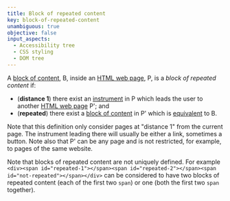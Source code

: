 ```yaml
---
title: Block of repeated content
key: block-of-repeated-content
unambiguous: true
objective: false
input_aspects:
  - Accessibility tree
  - CSS styling
  - DOM tree
---
```


A [block of content][], B, inside an [HTML web page][], P, is a _block of repeated content_ if:

- (**distance 1**) there exist an [instrument][] in P  which leads the user to another [HTML web page][] P'; and
- (**repeated**) there exist a [block of content][] in P'  which is [equivalent][equivalent resource] to B.

Note that this definition only consider pages at "distance 1" from the current page. The instrument leading there will usually be either a link, sometimes a button. Note also that P' can be any page and is not restricted, for example, to pages of the same website.

Note that blocks of repeated content are not uniquely defined. For example `<div><span id="repeated-1"></span><span id="repeated-2"></span><span id="not-repeated"></span></div>` can be considered to have two blocks of repeated content (each of the first two `span`) or one (both the first two `span` together).

[block of content]: #block-of-content 'Definition of Block of Content'
[equivalent resource]: #equivalent-resource 'Definition of Equivalent Resource'
[html web page]: #web-page-html 'Definition of Web Page'
[instrument]: #instrument-to-achieve-an-objective 'Definition of Instrument to Achieve an Objective'
